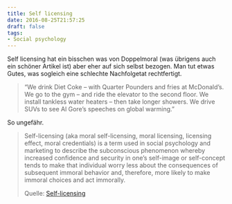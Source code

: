 ```yaml
---
title: Self licensing
date: 2016-08-25T21:57:25
draft: false
tags:
- Social psychology
---
```


Self licensing hat ein bisschen was von Doppelmoral (was übrigens auch ein schöner
Artikel ist) aber eher auf sich selbst bezogen. Man tut etwas Gutes, was
sogleich eine schlechte Nachfolgetat rechtfertigt.

> “We drink Diet Coke – with Quarter Pounders and fries at McDonald’s. We go
> to the gym – and ride the elevator to the second floor. We install tankless
> water heaters – then take longer showers. We drive SUVs to see Al Gore’s
> speeches on global warming.”

So ungefähr.

> Self-licensing (aka moral self-licensing, moral licensing, licensing
> effect, moral credentials) is a term used in social psychology and
> marketing to describe the subconscious phenomenon whereby increased
> confidence and security in one’s self-image or self-concept tends to make
> that individual worry less about the consequences of subsequent immoral
> behavior and, therefore, more likely to make immoral choices and act
> immorally.
>
> Quelle: [Self-licensing](https://en.wikipedia.org/wiki/Self-licensing)